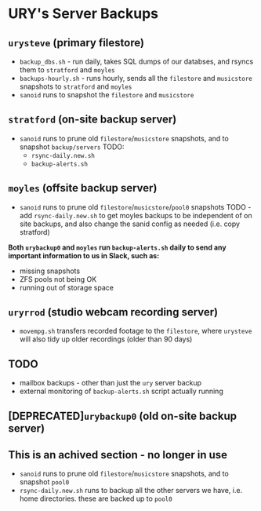 # URY's Server Backups

## `urysteve` (primary filestore)
- `backup_dbs.sh` - run daily, takes SQL dumps of our databses, and rsyncs them to `stratford` and `moyles`
- `backups-hourly.sh` - runs hourly, sends all the `filestore` and `musicstore` snapshots to `stratford` and `moyles`
- `sanoid` runs to snapshot the `filestore` and `musicstore`

## `stratford` (on-site backup server)
- `sanoid` runs to prune old `filestore`/`musicstore` snapshots, and to snapshot `backup/servers`
TODO:
    - `rsync-daily.new.sh`
    - `backup-alerts.sh`

## `moyles` (offsite backup server)
- `sanoid` runs to prune old `filestore`/`musicstore`/`pool0` snapshots
TODO - add `rsync-daily.new.sh` to get moyles backups to be independent of on site backups, and also change the sanid config as needed (i.e. copy stratford)

**Both `urybackup0` and `moyles` run `backup-alerts.sh` daily to send any important information to us in Slack, such as:**
- missing snapshots
- ZFS pools not being OK
- running out of storage space


## `uryrrod` (studio webcam recording server)
- `movempg.sh` transfers recorded footage to the `filestore`, where `urysteve` will also tidy up older recordings (older than 90 days)

## TODO
- mailbox backups - other than just the `ury` server backup
- external monitoring of `backup-alerts.sh` script actually running

## [DEPRECATED]`urybackup0` (old on-site backup server)
## This is an achived section - no longer in use
- `sanoid` runs to prune old `filestore`/`musicstore` snapshots, and to snapshot `pool0`
- `rsync-daily.new.sh` runs to backup all the other servers we have, i.e. home directories. these are backed up to `pool0`
